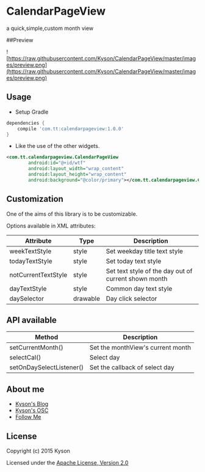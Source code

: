 # CalendarPageView

a quick,simple,custom month view 

##Preview

![https://raw.githubusercontent.com/Kyson/CalendarPageView/master/images/preview.png](https://raw.githubusercontent.com/Kyson/CalendarPageView/master/images/preview.png)

## Usage

- Setup Gradle

```gradle
dependencies {
    compile 'com.tt:calendarpageview:1.0.0'
}
```

- Like the use of the other widgets.

```xml
<com.tt.calendarpageview.CalendarPageView
        android:id="@+id/wtf"
        android:layout_width="wrap_content"
        android:layout_height="wrap_content"
        android:background="@color/primary"></com.tt.calendarpageview.CalendarPageView>
```

## Customization

One of the aims of this library is to be customizable.

Options available in XML attributes:

|Attribute          |Type     |Description                                         |
|---                |---      |---                                                 |
|weekTextStyle      |style    |Set weekday title text style                        |
|todayTextStyle     |style    |Set today text style                                |
|notCurrentTextStyle|style    |Set text style of the day out of current shown month|
|dayTextStyle       |style    |Common  day text style                              |
|daySelector        |drawable |Day click selector                                  |

## API available

|Method	                 |Description                      |
|---                     |---                              |
|setCurrentMonth()	     |Set the monthView's current month|
|selectCal()	         |Select day                       |
|setOnDaySelectListener()|Set the callback of select day   |

## About me

- [Kyson's Blog](http://www.hikyson.cn)
- [Kyson's OSC](http://git.oschina.net/cocobaby)
- [Follow Me](http://weibo.com/1980495343/profile?rightmod=1&wvr=6&mod=personinfo)

## License

Copyright (c) 2015 Kyson

Licensed under the [Apache License, Version 2.0](http://www.apache.org/licenses/LICENSE-2.0)